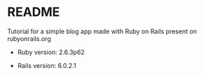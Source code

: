 # README

Tutorial for a simple blog app made with Ruby on Rails present on rubyonrails.org

* Ruby version: 2.6.3p62

* Rails version: 6.0.2.1
